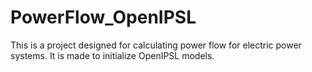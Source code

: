 # PowerFlow_OpenIPSL
This is a project designed for calculating power flow for electric power systems. It is made to initialize OpenIPSL models.
